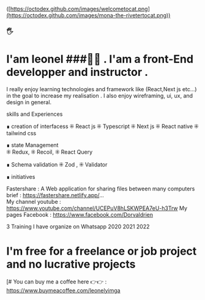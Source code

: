 
([https://octodex.github.com/images/welcometocat.png](https://octodex.github.com/images/mona-the-rivetertocat.png))


 ### 🖐
 #  I'am leonel  ###🦸‍♂️ . I'am a front-End developper and instructor .
 I really enjoy learning technologies and framework like (React,Next js etc...) in the goal to increase my realisation . I also enjoy wireframing, ui, ux, and design in general.

 skills and Experiences 
 
∎ creation of interfacess 
 ⁜ React js  ⁜ Typescript   ⁜ Next  js  ⁜ React native  ⁜ tailwind css 

∎ state Management  
 ⁜ Redux, ⁜ Recoil, ⁜ React Query 

<!-- # Animation : GSAP LENIS  -->

∎ Schema validation 
 ⁜ Zod ,  ⁜ Validator


∎ initiatives 

 Fastershare : A Web application for sharing files between many computers brief  : https://fastershare.netlify.app/...  
 My channel youtube : https://www.youtube.com/channel/UCEPuV8hLSKWPEA7eU-h3Trw
 My pages Facebook : https://www.facebook.com/Dorvaldrien
 
3 Training I have organize on Whatsapp 2020 2021 2022 

# I'm free for a freelance or job project and no lucrative projects

[# You can buy me a coffee here  👉👉 : https://www.buymeacoffee.com/leonelyimga



<!--
**Leoneldev532/Leoneldev532** is a ✨ _special_ ✨ repository because its `README.md` (this file) appears on your GitHub profile.

Here are some ideas to get you started:

- 🔭 I’m currently working on ...
- 🌱 I’m currently learning ...
- 👯 I’m looking to collaborate on ...
- 🤔 I’m looking for help with ...
- 💬 Ask me about ...
- 📫 How to reach me: ...
- 😄 Pronouns: ...
- ⚡ Fun fact: ...
-->
